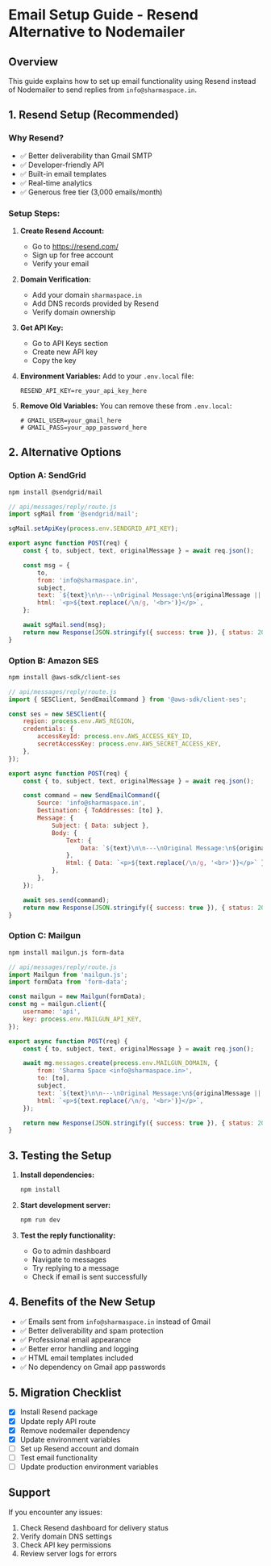 # Email Setup Guide - Resend Alternative to Nodemailer

## Overview

This guide explains how to set up email functionality using Resend instead of Nodemailer to send replies from `info@sharmaspace.in`.

## 1. Resend Setup (Recommended)

### Why Resend?

- ✅ Better deliverability than Gmail SMTP
- ✅ Developer-friendly API
- ✅ Built-in email templates
- ✅ Real-time analytics
- ✅ Generous free tier (3,000 emails/month)

### Setup Steps:

1. **Create Resend Account:**
   - Go to https://resend.com/
   - Sign up for free account
   - Verify your email

2. **Domain Verification:**
   - Add your domain `sharmaspace.in`
   - Add DNS records provided by Resend
   - Verify domain ownership

3. **Get API Key:**
   - Go to API Keys section
   - Create new API key
   - Copy the key

4. **Environment Variables:**
   Add to your `.env.local` file:

   ```
   RESEND_API_KEY=re_your_api_key_here
   ```

5. **Remove Old Variables:**
   You can remove these from `.env.local`:
   ```
   # GMAIL_USER=your_gmail_here
   # GMAIL_PASS=your_app_password_here
   ```

## 2. Alternative Options

### Option A: SendGrid

```bash
npm install @sendgrid/mail
```

```javascript
// api/messages/reply/route.js
import sgMail from '@sendgrid/mail';

sgMail.setApiKey(process.env.SENDGRID_API_KEY);

export async function POST(req) {
	const { to, subject, text, originalMessage } = await req.json();

	const msg = {
		to,
		from: 'info@sharmaspace.in',
		subject,
		text: `${text}\n\n---\nOriginal Message:\n${originalMessage || ''}`,
		html: `<p>${text.replace(/\n/g, '<br>')}</p>`,
	};

	await sgMail.send(msg);
	return new Response(JSON.stringify({ success: true }), { status: 200 });
}
```

### Option B: Amazon SES

```bash
npm install @aws-sdk/client-ses
```

```javascript
// api/messages/reply/route.js
import { SESClient, SendEmailCommand } from '@aws-sdk/client-ses';

const ses = new SESClient({
	region: process.env.AWS_REGION,
	credentials: {
		accessKeyId: process.env.AWS_ACCESS_KEY_ID,
		secretAccessKey: process.env.AWS_SECRET_ACCESS_KEY,
	},
});

export async function POST(req) {
	const { to, subject, text, originalMessage } = await req.json();

	const command = new SendEmailCommand({
		Source: 'info@sharmaspace.in',
		Destination: { ToAddresses: [to] },
		Message: {
			Subject: { Data: subject },
			Body: {
				Text: {
					Data: `${text}\n\n---\nOriginal Message:\n${originalMessage || ''}`,
				},
				Html: { Data: `<p>${text.replace(/\n/g, '<br>')}</p>` },
			},
		},
	});

	await ses.send(command);
	return new Response(JSON.stringify({ success: true }), { status: 200 });
}
```

### Option C: Mailgun

```bash
npm install mailgun.js form-data
```

```javascript
// api/messages/reply/route.js
import Mailgun from 'mailgun.js';
import formData from 'form-data';

const mailgun = new Mailgun(formData);
const mg = mailgun.client({
	username: 'api',
	key: process.env.MAILGUN_API_KEY,
});

export async function POST(req) {
	const { to, subject, text, originalMessage } = await req.json();

	await mg.messages.create(process.env.MAILGUN_DOMAIN, {
		from: 'Sharma Space <info@sharmaspace.in>',
		to: [to],
		subject,
		text: `${text}\n\n---\nOriginal Message:\n${originalMessage || ''}`,
		html: `<p>${text.replace(/\n/g, '<br>')}</p>`,
	});

	return new Response(JSON.stringify({ success: true }), { status: 200 });
}
```

## 3. Testing the Setup

1. **Install dependencies:**

   ```bash
   npm install
   ```

2. **Start development server:**

   ```bash
   npm run dev
   ```

3. **Test the reply functionality:**
   - Go to admin dashboard
   - Navigate to messages
   - Try replying to a message
   - Check if email is sent successfully

## 4. Benefits of the New Setup

- ✅ Emails sent from `info@sharmaspace.in` instead of Gmail
- ✅ Better deliverability and spam protection
- ✅ Professional email appearance
- ✅ Better error handling and logging
- ✅ HTML email templates included
- ✅ No dependency on Gmail app passwords

## 5. Migration Checklist

- [x] Install Resend package
- [x] Update reply API route
- [x] Remove nodemailer dependency
- [x] Update environment variables
- [ ] Set up Resend account and domain
- [ ] Test email functionality
- [ ] Update production environment variables

## Support

If you encounter any issues:

1. Check Resend dashboard for delivery status
2. Verify domain DNS settings
3. Check API key permissions
4. Review server logs for errors
